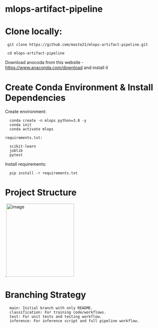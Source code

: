 # mlops-artifact-pipeline

# Clone locally:

     git clone https://github.com/maste21/mlops-artifact-pipeline.git

     cd mlops-artifact-pipeline

Download anocoda from this website - https://www.anaconda.com/download and install it

# Create Conda Environment & Install Dependencies
   Create environment:
   
      conda create -n mlops python=3.8 -y
      conda init
      conda activate mlops
      
    requirements.txt:

      scikit-learn
      joblib
      pytest
      
   Install requirements:
   
      pip install -r requirements.txt
      
# Project Structure

.<img width="220" height="238" alt="image" src="https://github.com/user-attachments/assets/35e17fe2-1a30-4139-83f3-79b547ad5951" />

      

# Branching Strategy

      main: Initial branch with only README.
      classification: For training code/workflows.
      test: For unit tests and testing workflow.
      inference: For inference script and full pipeline workflow.

